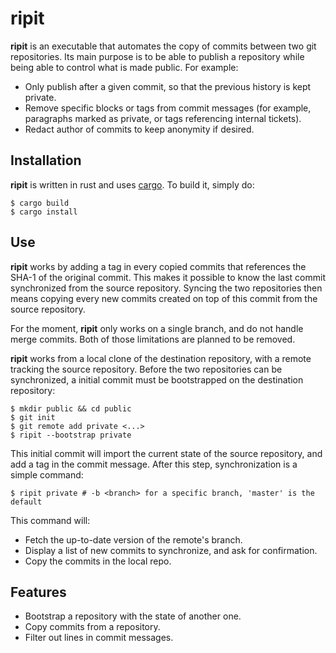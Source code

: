 # ripit

**ripit** is an executable that automates the copy of commits between two
git repositories.
Its main purpose is to be able to publish a repository while being able to
control what is made public. For example:
* Only publish after a given commit, so that the previous history is kept
  private.
* Remove specific blocks or tags from commit messages (for example,
  paragraphs marked as private, or tags referencing internal tickets).
* Redact author of commits to keep anonymity if desired.

## Installation

**ripit** is written in rust and uses
[cargo](https://github.com/rust-lang/cargo "cargo"). To build it, simply do:

```console
$ cargo build
$ cargo install
```

## Use

**ripit** works by adding a tag in every copied commits that references the
SHA-1 of the original commit. This makes it possible to know the last commit
synchronized from the source repository. Syncing the two repositories then
means copying every new commits created on top of this commit from the
source repository.

For the moment, **ripit** only works on a single branch, and do not handle
merge commits. Both of those limitations are planned to be removed.

**ripit** works from a local clone of the destination repository, with a
remote tracking the source repository. Before the two repositories can be
synchronized, a initial commit must be bootstrapped on the destination
repository:

```console
$ mkdir public && cd public
$ git init
$ git remote add private <...>
$ ripit --bootstrap private
```

This initial commit will import the current state of the source repository,
and add a tag in the commit message. After this step, synchronization is a
simple command:

```console
$ ripit private # -b <branch> for a specific branch, 'master' is the default
```

This command will:
* Fetch the up-to-date version of the remote's branch.
* Display a list of new commits to synchronize, and ask for confirmation.
* Copy the commits in the local repo.

## Features

* Bootstrap a repository with the state of another one.
* Copy commits from a repository.
* Filter out lines in commit messages.

